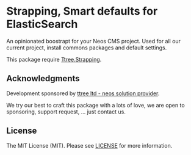 Strapping, Smart defaults for ElasticSearch
===========================================

An opinionated boostrapt for your Neos CMS project. Used for all our current project, install commons packages and default settings.

This package require [Ttree.Strapping](https://github.com/ttreeagency/Strapping).

Acknowledgments
---------------

Development sponsored by [ttree ltd - neos solution provider](http://ttree.ch).

We try our best to craft this package with a lots of love, we are open to sponsoring, support request, ... just contact us.

License
-------

The MIT License (MIT). Please see [LICENSE](LICENSE.txt) for more information.
